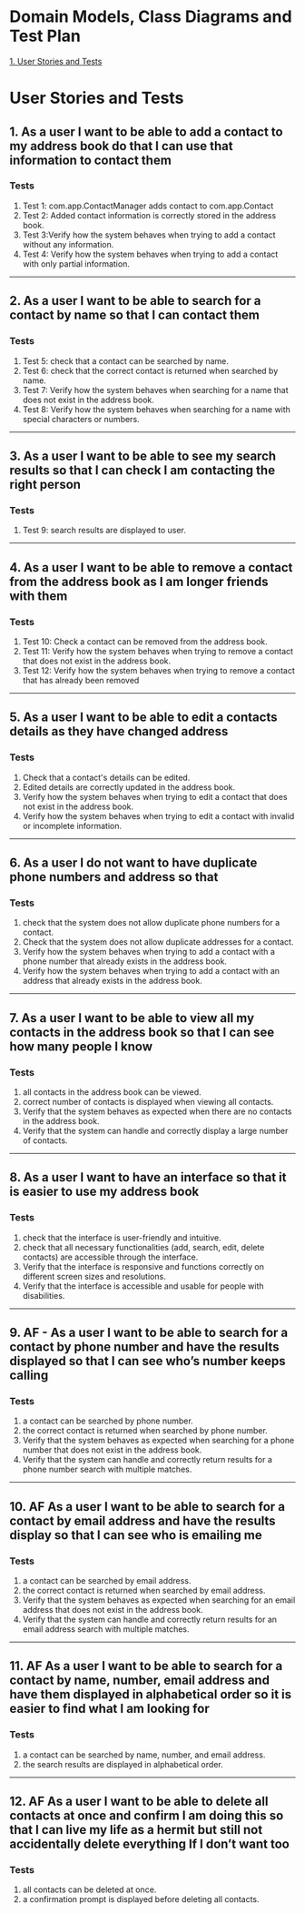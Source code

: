 # Domain Models, Class Diagrams and Test Plan

[1. User Stories and Tests](#user-stories-and-tests)

# User Stories and Tests

## 1. As a user I want to be able to add a contact to my address book do that I can use that information to contact them

### Tests
1. Test 1: com.app.ContactManager adds contact to com.app.Contact
2. Test 2: Added contact information is correctly stored in the address book.
3. Test 3:Verify how the system behaves when trying to add a contact without any information.
4. Test 4: Verify how the system behaves when trying to add a contact with only partial information.

---

## 2. As a user I want to be able to search for a contact by name so that I can contact them

### Tests
1. Test 5: check that a contact can be searched by name.
2. Test 6: check that the correct contact is returned when searched by name.
3. Test 7: Verify how the system behaves when searching for a name that does not exist in the address book.
4. Test 8: Verify how the system behaves when searching for a name with special characters or numbers.

---

## 3. As a user I want to be able to see my search results so that I can check I am contacting the right person

### Tests
1. Test 9: search results are displayed to user.

---

## 4. As a user I want to be able to remove a contact from the address book as I am longer friends with them

### Tests
1. Test 10: Check a contact can be removed from the address book.
2. Test 11: Verify how the system behaves when trying to remove a contact that does not exist in the address book.
3. Test 12: Verify how the system behaves when trying to remove a contact that has already been removed

---

## 5. As a user I want to be able to edit a contacts details as they have changed address

### Tests
1. Check that a contact's details can be edited.
2. Edited details are correctly updated in the address book.
3. Verify how the system behaves when trying to edit a contact that does not exist in the address book.
4. Verify how the system behaves when trying to edit a contact with invalid or incomplete information.

---

## 6. As a user I do not want to have duplicate phone numbers and address so that

### Tests
1. check that the system does not allow duplicate phone numbers for a contact.
2. Check that the system does not allow duplicate addresses for a contact.
3. Verify how the system behaves when trying to add a contact with a phone number that already exists in the address book.
4. Verify how the system behaves when trying to add a contact with an address that already exists in the address book.

---

## 7. As a user I want to be able to view all my contacts in the address book so that I can see how many people I know

### Tests
1. all contacts in the address book can be viewed.
2. correct number of contacts is displayed when viewing all contacts.
3. Verify that the system behaves as expected when there are no contacts in the address book.
4. Verify that the system can handle and correctly display a large number of contacts.

---

## 8. As a user I want to have an interface so that it is easier to use my address book

### Tests
1. check that the interface is user-friendly and intuitive.
2. check that all necessary functionalities (add, search, edit, delete contacts) are accessible through the interface.
3. Verify that the interface is responsive and functions correctly on different screen sizes and resolutions.
4. Verify that the interface is accessible and usable for people with disabilities.

---

## 9. AF - As a user I want to be able to search for a contact by phone number and have the results displayed so that I can see who’s number keeps calling

### Tests
1. a contact can be searched by phone number.
2. the correct contact is returned when searched by phone number.
3. Verify that the system behaves as expected when searching for a phone number that does not exist in the address book.
4. Verify that the system can handle and correctly return results for a phone number search with multiple matches.

---

## 10. AF As a user I want to be able to search for a contact by email address and have the results display so that I can see who is emailing me

### Tests
1. a contact can be searched by email address.
2. the correct contact is returned when searched by email address.
3. Verify that the system behaves as expected when searching for an email address that does not exist in the address book.
4. Verify that the system can handle and correctly return results for an email address search with multiple matches.
---

## 11. AF As a user I want to be able to search for a contact by name, number, email address and have them displayed in alphabetical order so it is easier to find what I am looking for

### Tests
1.  a contact can be searched by name, number, and email address.
2.  the search results are displayed in alphabetical order.
---

## 12. AF As a user I want to be able to delete all contacts at once and confirm I am doing this so that I can live my life as a hermit but still not accidentally delete everything If I don’t want too

### Tests
1.  all contacts can be deleted at once.
2.  a confirmation prompt is displayed before deleting all contacts.